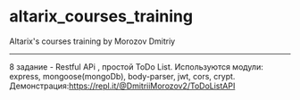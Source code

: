 # altarix_courses_training
Altarix's courses training by Morozov Dmitriy
****
8 задание - Restful APi , простой ToDo List. Используются модули: express, mongoose(mongoDb), body-parser, jwt, cors, crypt.
Демонстрация:https://repl.it/@DmitriiMorozov2/ToDoListAPI
